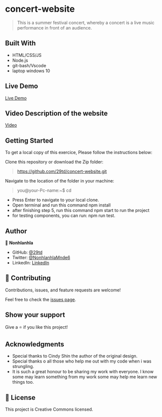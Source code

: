 # concert-website
> This is a summer festival concert, whereby a concert is a live music performance in front of an audience.

## Built With

- HTML/CSS/JS
- Node.js
- git-bash/Vscode
- laptop windows 10

## Live Demo
[Live Demo](https://29td.github.io/concert-website/)

## Video Description of the website

[Video](https://loom.com/share/29dbe3cfc6be47359c8b0a7bcb30318a)

## Getting Started
To get a local copy of this exercice, Please follow the instructions below:

Clone this repository or download the Zip folder:
> https://github.com/29td/concert-website.git

Navigate to the location of the folder in your machine:
> you@your-Pc-name:~$ cd <folder>

- Press Enter to navigate to your local clone.
- Open terminal and run this command npm install
- after finishing step 5, run this command npm start to run the project
- for testing components, you can run: npm run test.


## Author

👤 **Nonhlanhla**


-  GitHub: [@29td](https://github.com/githubhandle)
-  Twitter: [@NonhlanhlaMnde6](https://twitter.com/twitterhandle)
-  LinkedIn: [LinkedIn](https://linkedin.com/in/nonhlanhla-mndebele-ab7448226)


## 🤝 Contributing

Contributions, issues, and feature requests are welcome!

Feel free to check the [issues page](https://github.com/29td/concert-website/issues).

## Show your support

Give a ⭐️ if you like this project!

## Acknowledgments

- Special thanks to Cindy Shin the author of the original design.
- Special thanks o all those who help me out with my code when i was strungling.
- It is such a great honour to be sharing my work with everyone. I know some may learn something from my work some may help me learn new things too.


## 📝 License

This project is Creative Commons licensed.
